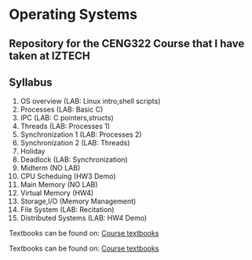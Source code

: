 # Operating Systems
## Repository for the CENG322 Course that I have taken at IZTECH

## Syllabus 
1. OS overview (LAB: Linux intro,shell scripts) 
2. Processes (LAB: Basic C)
3. IPC (LAB: C pointers,structs)
4. Threads (LAB: Processes 1)
5. Synchronization 1 (LAB: Processes 2)
6. Synchronization 2 (LAB: Threads)
7. Holiday 
8. Deadlock (LAB: Synchronization)
9. Midterm (NO LAB)
10. CPU Scheduing (HW3 Demo)
11. Main Memory (NO LAB)
12. Virtual Memory (HW4) 
13. Storage,I/O (Memory Management) 
14. File System (LAB: Recitation)
15. Distributed Systems (LAB: HW4 Demo)

Textbooks can be found on: [Course textbooks](/Textbook1)

Textbooks can be found on: [Course textbooks](/Textbook2)
